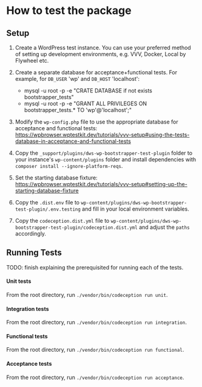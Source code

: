 # How to test the package

## Setup

1) Create a WordPress test instance. You can use your preferred method of setting up development environments, e.g. VVV, Docker, Local by Flywheel etc.
1) Create a separate database for acceptance+functional tests. For example, for `DB_USER` 'wp' and `DB_HOST` 'localhost':

   * mysql -u root -p -e "CRATE DATABASE if not exists bootstrapper_tests"
   * mysql -u root -p -e "GRANT ALL PRIVILEGES ON bootstrapper_tests.* TO 'wp'@'localhost';"
   
1) Modify the `wp-config.php` file to use the appropriate database for acceptance and functional tests: https://wpbrowser.wptestkit.dev/tutorials/vvv-setup#using-the-tests-database-in-acceptance-and-functional-tests
1) Copy the `_support/plugins/dws-wp-bootstrapper-test-plugin` folder to your instance's `wp-content/plugins` folder and install dependencies with `composer install --ignore-platform-reqs`.
1) Set the starting database fixture: https://wpbrowser.wptestkit.dev/tutorials/vvv-setup#setting-up-the-starting-database-fixture
1) Copy the `.dist.env` file to `wp-content/plugins/dws-wp-bootstrapper-test-plugin/.env.testing` and fill in your local environment variables.
1) Copy the `codeception.dist.yml` file to `wp-content/plugins/dws-wp-bootstrapper-test-plugin/codeception.dist.yml` and adjust the `paths` accordingly.


## Running Tests

TODO: finish explaining the prerequisited for running each of the tests.

#### Unit tests

From the root directory, run `./vendor/bin/codeception run unit`.

#### Integration tests

From the root directory, run `./vendor/bin/codeception run integration`.

#### Functional tests

From the root directory, run `./vendor/bin/codeception run functional`.

#### Acceptance tests

From the root directory, run `./vendor/bin/codeception run acceptance`.